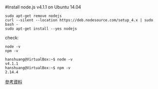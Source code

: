 #Install node.js v4.1.1 on Ubuntu 14.04

	sudo apt-get remove nodejs
	curl --silent --location https://deb.nodesource.com/setup_4.x | sudo bash -
	sudo apt-get install --yes nodejs

check:

	node -v
	npm -v
	
	hanshuang@VirtualBox:~$ node -v
	v4.1.1
	hanshuang@VirtualBox:~$ npm -v
	2.14.4

[參考資料](https://nodejs.org/en/download/package-manager/#debian-and-ubuntu-based-linux-distributions)